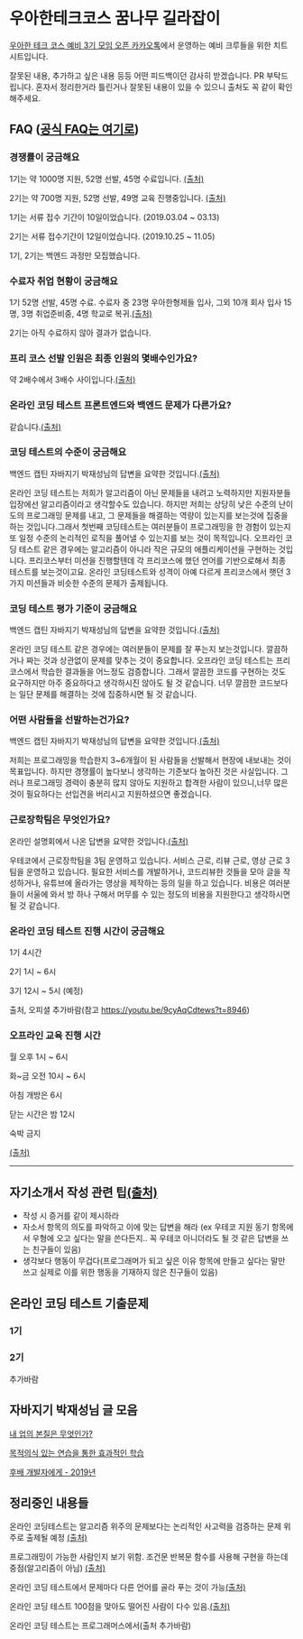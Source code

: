 # 우아한테크코스 꿈나무 길라잡이

[우아한 테크 코스 예비 3기 모임 오픈 카카오톡](https://open.kakao.com/o/g91HiGAc)에서 운영하는 예비 크루들을 위한 치트시트입니다.

잘못된 내용, 추가하고 싶은 내용 등등 어떤 피드백이던 감사히 받겠습니다. PR 부탁드립니다. 혼자서 정리한거라 틀린거나 잘못된 내용이 있을 수 있으니 출처도 꼭 같이 확인해주세요.

## FAQ ([공식 FAQ는 여기로](https://woowacourse.github.io/faq.html))

### 경쟁률이 궁금해요

1기는 약 1000명 지원, 52명 선발, 45명 수료입니다. [(출처)](https://youtu.be/9cyAqCdtews?t=2857)

2기는 약 700명 지원, 52명 선발, 49명 교육 진행중입니다. [(출처)](https://youtu.be/9cyAqCdtews?t=2915)

1기는 서류 접수 기간이 10일이었습니다. (2019.03.04 ~ 03.13)

2기는 서류 접수기간이 12일이었습니다. (2019.10.25 ~ 11.05)

1기, 2기는 백엔드 과정만 모집했습니다.

### 수료자 취업 현황이 궁금해요

1기 52명 선발, 45명 수료. 수료자 중 23명 우아한형제들 입사,  그외 10개 회사 입사 15명, 3명 취업준비중, 4명 학교로 복귀.[(출처)](https://youtu.be/9cyAqCdtews?t=2875)

2기는 아직 수료하지 않아 결과가 없습니다.

### 프리 코스 선발 인원은 최종 인원의 몇배수인가요?

약 2배수에서 3배수 사이입니다.[(출처)](https://youtu.be/9cyAqCdtews?t=6994)

### 온라인 코딩 테스트 프론트엔드와 백엔드 문제가 다른가요?

같습니다.[(출처)](https://youtu.be/9cyAqCdtews?t=5297)

### 코딩 테스트의 수준이 궁금해요

백엔드 캡틴 자바지기 박재성님의 답변을 요약한 것입니다.[(출처)](https://youtu.be/9cyAqCdtews?t=5332)

온라인 코딩 테스트는 저희가 알고리즘이 아닌 문제들을 내려고 노력하지만 지원자분들 입장에선 알고리즘이라고 생각할수도 있습니다. 하지만 저희는 상당히 낮은 수준의 난이도의 프로그래밍 문제를 내고, 그 문제들을 해결하는 역량이 있는지를 보는것에 집중을 하는 것입니다.그래서 첫번째 코딩테스트는 여러분들이 프로그래밍을 한 경험이 있는지 또 일정 수준의 논리적인 로직을 풀어낼 수 있는지를 보는 것이 목적입니다. 오프라인 코딩 테스트 같은 경우에는 알고리즘이 아니라 작은 규모의 애플리케이션을 구현하는 것입니다. 프리코스부터 미션을 진행할텐데 각 프리코스에 했던 언어를 기반으로해서 최종 테스트를 보는것이고요. 온라인 코딩테스트와 성격이 아예 다르게 프리코스에서 햇던 3가지 미션들과 비슷한 수준의 문제가 출제됩니다. 

### 코딩 테스트 평가 기준이 궁금해요

백엔드 캡틴 자바지기 박재성님의 답변을 요약한 것입니다.[(출처)](https://youtu.be/9cyAqCdtews?t=5725)

온라인 코딩 테스트 같은 경우에는 여러분들이 문제를 잘 푸는지 보는것입니다. 깔끔하거나 짜는 것과 상관없이 문제를 맞추는 것이 중요합니다. 오프라인 코딩 테스트는 프리코스에서 학습한 결과들을 어느정도 검증합니다. 그래서 깔끔한 코드를 구현하는 것도 요구하지만 아주 중요하다고 생각하시진 않아도 될 것 같습니다. 너무 깔끔한 코드보다는 일단 문제를 해결하는 것에 집중하시면 될 것 같습니다.

### 어떤 사람들을 선발하는건가요?

백엔드 캡틴 자바지기 박재성님의 답변을 요약한 것입니다.[(출처)](https://youtu.be/9cyAqCdtews?t=6004)

저희는 프로그래밍을 학습한지 3~6개월이 된 사람들을 선발해서 현장에 내보내는 것이 목표입니다. 하지만 경쟁률이 높다보니 생각하는 기준보다 높아진 것은 사실입니다. 그러나 프로그래밍 경력이 충분히 많지 않아도 지원하고 합격한 사람이 있으니,너무 많은 것이 필요하다는 선입견을 버리시고 지원하셨으면 좋겠습니다.

### 근로장학팀은 무엇인가요?

온라인 설명회에서 나온 답변을 요약한 것입니다.[(출처)](https://youtu.be/9cyAqCdtews?t=6769)

우테코에서 근로장학팀을 3팀 운영하고 있습니다. 서비스 근로, 리뷰 근로, 영상 근로 3팀을 운영하고 있습니다. 필요한 서비스를 개발하거나, 코드리뷰한 것들을 모아 글을 작성하거나, 유튜브에 올라가는 영상을 제작하는 등의 일을 하고 있습니다. 비용은 여러분들이 서울에 와서 방 하나 구해서 머무를 수 있는 정도의 비용을 지원한다고 생각하시면 될 것 같습니다.

### 온라인 코딩 테스트 진행 시간이 궁금해요

1기 4시간

2기 1시 ~ 6시

3기 12시 ~ 5시 (예정)

출처, 오피셜 추가바람(참고 https://youtu.be/9cyAqCdtews?t=8946)

### 오프라인 교육 진행 시간

월 오후 1시 ~ 6시 

화~금 오전 10시 ~ 6시

아침 개방은 6시

닫는 시간은 밤 12시 

숙박 금지

[(출처)](https://youtu.be/9cyAqCdtews?t=9049)


---

## 자기소개서 작성 관련 팁[(출처)](https://brunch.co.kr/@javajigi/14)

- 작성 시 증거를 같이 제시하라
- 자소서 항목의 의도를 파악하고 이에 맞는 답변을 해라 (ex 우테코 지원 동기 항목에서 우형에 오고 싶다는 말을 쓴다든지.. 꼭 우테코 아니더라도 될 것 같은 답변을 쓰는 친구들이 있음)
- 생각보다 행동이 무겁다(프로그래머가 되고 싶은 이유 항목에 만들고 싶다는 말만 쓰고 실제로 이를 위한 행동을 기재하지 않은 친구들이 있음)

## 온라인 코딩 테스트 기출문제

### 1기

### 2기

추가바람

## 자바지기 박재성님 글 모음

[내 업의 본질은 무엇인가?](https://brunch.co.kr/@javajigi/14)

[목적의식 있는 연습을 통한 효과적인 학습](https://brunch.co.kr/@javajigi/8)

[후배 개발자에게 - 2019년](https://brunch.co.kr/@javajigi/4)

## 정리중인 내용들

온라인 코딩테스트는 알고리즘 위주의 문제보다는 논리적인 사고력을 검증하는 문제 위주로 출제될 예정 [(출처)](https://woowacourse.github.io/faq.html)

프로그래밍이 가능한 사람인지 보기 위함. 조건문 반복문 함수를 사용해 구현을 하는데 중점(알고리즘이 아님) [(출처)](https://youtu.be/9cyAqCdtews?t=3940) 

온라인 코딩 테스트에서 문제마다 다른 언어를 골라 푸는 것이 가능[(출처)](#)

온라인 코딩 테스트 100점을 맞아도 떨어진 사람이 다수 있음.[(출처)](https://youtu.be/9cyAqCdtews?t=3984)

온라인 코딩 테스트는 프로그래머스에서(출처 추가바람)


